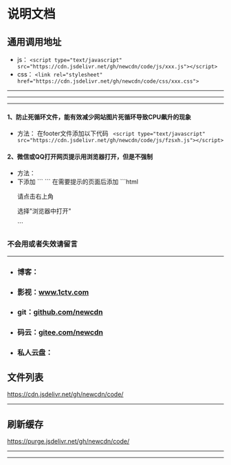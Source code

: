 # 说明文档

## 通用调用地址
* js：
```<script type="text/javascript" src="https://cdn.jsdelivr.net/gh/newcdn/code/js/xxx.js"></script>```
* css：
```<link rel="stylesheet" href="https://cdn.jsdelivr.net/gh/newcdn/code/css/xxx.css">```
----
----
----

#### 1、防止死循环文件，能有效减少网站图片死循环导致CPU飙升的现象
* 方法：
在footer文件添加以下代码
``` <script type="text/javascript" src="https://cdn.jsdelivr.net/gh/newcdn/code/js/fzsxh.js"></script>```


#### 2、微信或QQ打开网页提示用浏览器打开，但是不强制
* 方法：
* <head>下添加
   ``` <link rel="stylesheet" href="https://cdn.jsdelivr.net/gh/newcdn/code/css/wxbrowser.css"> ```
  在需要提示的页面<body>后添加
   ```html
   <script type="text/javascript" src="https://cdn.jsdelivr.net/gh/newcdn/code/js/wxbrowser.js"></script>
  <div id='weixin-tip-box'>
        <div class="triangle_border_up">
            <span></span>
        </div>
        <div class="weixin-tip">
            <p>
                请点击右上角
            </p>
            <p class="content">
                选择"浏览器中打开"
            </p>
        </div>
    </div> 
   ```


### 不会用或者失效请留言
- - - - - - - - - - - - - - - - 
* ### 博客：
* ### 影视：<a href=//www.1ctv.com target="_blank">www.1ctv.com</a>
* ### git：<a href=//github.com/newcdn target="_blank">github.com/newcdn</a>
* ### 码云：<a href=//gitee.com/newcdn target="_blank">gitee.com/newcdn</a>
* ### 私人云盘：



## 文件列表

https://cdn.jsdelivr.net/gh/newcdn/code/

- - - - - - - - - - - - - - - - 

## 刷新缓存

https://purge.jsdelivr.net/gh/newcdn/code/

- - - - - - - - - - - - - - - - 


----





